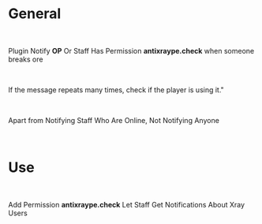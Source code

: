 # General

<br>

Plugin Notify **OP** Or Staff Has Permission **antixraype.check** when someone breaks ore

<br>

If the message repeats many times, check if the player is using it."

<br>

Apart from Notifying Staff Who Are Online, Not Notifying Anyone

<br>

# Use

<br>

Add Permission **antixraype.check** Let Staff Get Notifications About Xray Users
